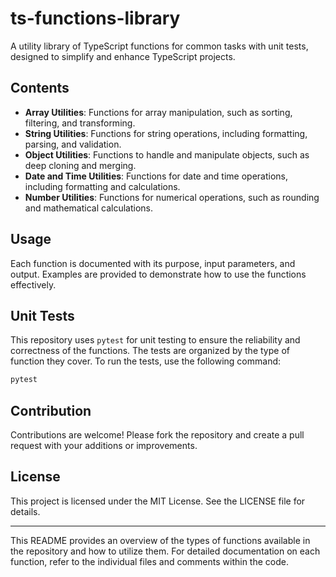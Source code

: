 # ts-functions-library

A utility library of TypeScript functions for common tasks with unit tests, designed to simplify and enhance TypeScript projects.

## Contents

- **Array Utilities**: Functions for array manipulation, such as sorting, filtering, and transforming.
- **String Utilities**: Functions for string operations, including formatting, parsing, and validation.
- **Object Utilities**: Functions to handle and manipulate objects, such as deep cloning and merging.
- **Date and Time Utilities**: Functions for date and time operations, including formatting and calculations.
- **Number Utilities**: Functions for numerical operations, such as rounding and mathematical calculations.

## Usage

Each function is documented with its purpose, input parameters, and output. Examples are provided to demonstrate how to use the functions effectively.

## Unit Tests

This repository uses `pytest` for unit testing to ensure the reliability and correctness of the functions. The tests are organized by the type of function they cover. To run the tests, use the following command:

```sh
pytest
```

## Contribution

Contributions are welcome! Please fork the repository and create a pull request with your additions or improvements.

## License

This project is licensed under the MIT License. See the LICENSE file for details.

---

This README provides an overview of the types of functions available in the repository and how to utilize them. For detailed documentation on each function, refer to the individual files and comments within the code.
